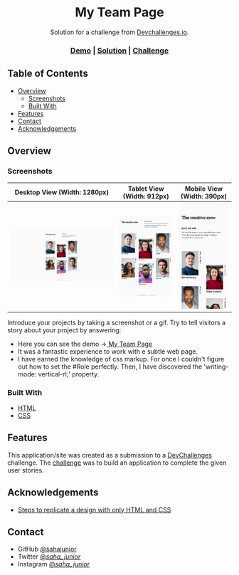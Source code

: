 <!-- Please update value in the {}  -->

<h1 align="center">My Team Page</h1>

<div align="center">
   Solution for a challenge from  <a href="http://devchallenges.io" target="_blank">Devchallenges.io</a>.
</div>

<div align="center">
  <h3>
    <a href="https://{brave-northcutt-c075b5.netlify.app/}">Demo</a>
    <span> | </span>
    <a href="https://{github.com/sahajunior/My-Team-Page}">Solution</a>
    <span> | </span>
    <a href="https://devchallenges.io/solutions/jMdihUCl4OH55bvaxYfu">Challenge</a>
  </h3>
</div>

<!-- TABLE OF CONTENTS -->

## Table of Contents

- [Overview](#overview)
  - [Screenshots](#screenshots)
  - [Built With](#built-with)
- [Features](#features)
- [Contact](#contact)
- [Acknowledgements](#acknowledgements)

<!-- OVERVIEW -->

## Overview

### Screenshots

| Desktop View (Width: 1280px)                               | Tablet View (Width: 912px)                                                             | Mobile View (Width: 390px)                                                                 |
| ---------------------------------------------------------- | -------------------------------------------------------------------------------------- | ------------------------------------------------------------------------------------------ |
| ![Desktop View (1280px)](./Attachments/Desktop%20View.PNG) | ![Surface Pro 7 View (912px)](<./Attachments/Tablet%20View%20(Surface%20Pro%207).PNG>) | ![iPhone 12 Pro View (375px)](<./Attachments/Phone%20View(iPhone%2012%20Pro)%20-%201.PNG>) |

Introduce your projects by taking a screenshot or a gif. Try to tell visitors a story about your project by answering:

- Here you can see the demo -><a href="https://{brave-northcutt-c075b5.netlify.app/}">
  My Team Page
  </a>
- It was a fantastic experience to work with e subtle web page.
- I have earned the knowledge of css markup. For once I couldn't figure out how to set the #Role perfectly. Then, I have discovered the 'writing-mode: vertical-rl;' property.

### Built With

- [HTML](https://html.com/)
- [CSS](https://www.w3.org/Style/CSS/Overview.en.html)

## Features

This application/site was created as a submission to a [DevChallenges](https://devchallenges.io/challenges) challenge. The [challenge](https://devchallenges.io/challenges/hhmesazsqgKXrTkYkt0U) was to build an application to complete the given user stories.

## Acknowledgements

- [Steps to replicate a design with only HTML and CSS](https://devchallenges-blogs.web.app/how-to-replicate-design/)

## Contact

- GitHub [@sahajunior](https://{github.com/sahajunior})
- Twitter [@_saha_junior_](https://{twitter.com/_saha_junior_})
- Instagram [@_saha_junior_](https://{instagram.com/_saha_junior_/})
